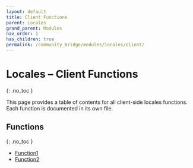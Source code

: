 ```yaml
---
layout: default
title: Client Functions
parent: Locales
grand_parent: Modules
nav_order: 1
has_children: true
permalink: /community_bridge/modules/locales/client/
---
```


# Locales – Client Functions
{: .no_toc }

This page provides a table of contents for all client-side locales functions. Each function is documented in its own file.

## Functions
{: .no_toc }

- [Function1](client/Function1.md)
- [Function2](client/Function2.md)
